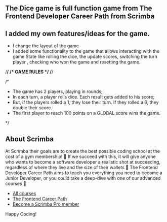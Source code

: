 ## The Dice game is full function game from The Frontend Developer Career Path from Scrimba
## I added my own features/ideas for the game.

- I change the layout of the game
- I added some functionality to the game that allows interacting with the game State like rolling the dice,  the update scores, switching the turn player , checking who won the game and resetting the game.

/**************/
/* GAME RULES */
/**************/

/*

- The game has 2 players, playing in rounds;
- In each turn, a player rolls dice. Each result gets added to his score;
- But, if the players rolled a 1, they lose their turn. If they rolled a 6, they double their score.
- The first player to reach 100 points on a GLOBAL score wins the game.

*/



## About Scrimba

At Scrimba their goals are to create the best possible coding school at the cost of a gym membership! 💜
If we succeed with this, it will give anyone who wants to become a software developer a realistic shot at succeeding, regardless of where they live and the size of their wallets 🎉
The Frontend Developer Career Path aims to teach you everything you need to become a Junior Developer, or you could take a deep-dive with one of our advanced courses 🚀

- [All courses](https://scrimba.com/allcourses)
- [The Frontend Career Path](https://scrimba.com/learn/frontend)
- [Become a Scrimba Pro member](https://scrimba.com/pricing)

Happy Coding!

